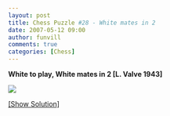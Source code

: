 ```yaml
---
layout: post
title: Chess Puzzle #28 - White mates in 2
date: 2007-05-12 09:00
author: funvill
comments: true
categories: [Chess]
---
```

<strong>White to play, White mates in 2 [L. Valve 1943]</strong>

<img src="http://www.abluestar.com/scripts/chess_image.php?ff=8/1K1k1P2/8/8/4R3/1N6/8/8" />

<!--more-->
<a href="javascript:ReverseContentDisplay('chess_solution')">[Show Solution]</a>
<p id="chess_solution" style="clear: both; padding: 5px; display: none">1. g7 promote to Rook Kd6 2. Rd8 mate++</p>
